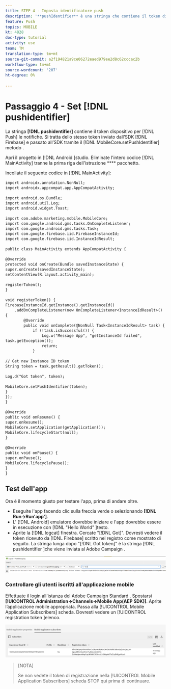 ```yaml
---
title: STEP 4 - Imposta identificatore push
description: '**pushIdentifier** è una stringa che contiene il token dispositivo per le notifiche push. Si tratta dello stesso token inviato da Firebase e passato all’SDK tramite il metodo MobileCore.setPushIdentifier.'
feature: Push
topics: MOBILE
kt: 4828
doc-type: tutorial
activity: use
team: TM
translation-type: tm+mt
source-git-commit: a2f194821a9ce06272eaed979ee2d8c62cccac2b
workflow-type: tm+mt
source-wordcount: '207'
ht-degree: 0%

---
```


# Passaggio 4 - Set [!DNL pushidentifier]

La stringa **[!DNL pushidentifier]** contiene il token dispositivo per [!DNL Push] le notifiche. Si tratta dello stesso token inviato dall’SDK [!DNL Firebase] e passato all’SDK tramite il [!DNL MobileCore.setPushIdentifier] metodo .

Apri il progetto in [!DNL Android ]studio. Eliminate l&#39;intero codice [!DNL MainActivity] tranne la prima riga dell&#39;istruzione **** pacchetto.

Incollate il seguente codice in [!DNL MainActivity]:

```java{.line-numbers}
import androidx.annotation.NonNull;
import androidx.appcompat.app.AppCompatActivity;

import android.os.Bundle;
import android.util.Log;
import android.widget.Toast;

import com.adobe.marketing.mobile.MobileCore;
import com.google.android.gms.tasks.OnCompleteListener;
import com.google.android.gms.tasks.Task;
import com.google.firebase.iid.FirebaseInstanceId;
import com.google.firebase.iid.InstanceIdResult;

public class MainActivity extends AppCompatActivity {

@Override
protected void onCreate(Bundle savedInstanceState) {
super.onCreate(savedInstanceState);
setContentView(R.layout.activity_main);

registerToken();
}

void registerToken() {
FirebaseInstanceId.getInstance().getInstanceId()
    .addOnCompleteListener(new OnCompleteListener<InstanceIdResult>() {
        @Override
        public void onComplete(@NonNull Task<InstanceIdResult> task) {
            if (!task.isSuccessful()) {
                Log.w("Message App", "getInstanceId failed", task.getException());
                return;
            }

// Get new Instance ID token
String token = task.getResult().getToken();

Log.d("Got token", token);

MobileCore.setPushIdentifier(token);
}
});
}

@Override
public void onResume() {
super.onResume();
MobileCore.setApplication(getApplication());
MobileCore.lifecycleStart(null);
}

@Override
public void onPause() {
super.onPause();
MobileCore.lifecyclePause();
}
}
```

## Test dell&#39;app

Ora è il momento giusto per testare l&#39;app, prima di andare oltre.

* Eseguite l&#39;app facendo clic sulla freccia verde o selezionando **[!DNL Run->Run'app']**.
* L&#39; [!DNL Android] emulatore dovrebbe iniziare e l&#39;app dovrebbe essere in esecuzione con [!DNL "Hello World" ]testo.
* Aprite la [!DNL logcat] finestra. Cercate &quot;[!DNL Got]&quot;. Dovresti vedere il token ricevuto da [!DNL Firebase] scritto nel registro come mostrato di seguito. La stringa lunga dopo &quot;[!DNL Got token]&quot; è la stringa [!DNL pushidentifier ]che viene inviata al Adobe Campaign .

![logcat-token](assets/logcat-got-token.PNG)

### Controllare gli utenti iscritti all&#39;applicazione mobile

Effettuate il login all&#39;istanza del Adobe Campaign Standard .
Spostarsi **[!UICONTROL Administration->Channels->Mobile App(AEP SDK)]**. Aprite l’applicazione mobile appropriata. Passa alla [!UICONTROL Mobile Application Subscribers] scheda. Dovresti vedere un [!UICONTROL registration token ]elenco.

![abbonati a mobile-application](assets/mobile-application-subscribers.PNG)

>[NOTA]
>
>Se non vedete il token di registrazione nella [!UICONTROL Mobile Application Subscribers] scheda STOP qui prima di continuare.
